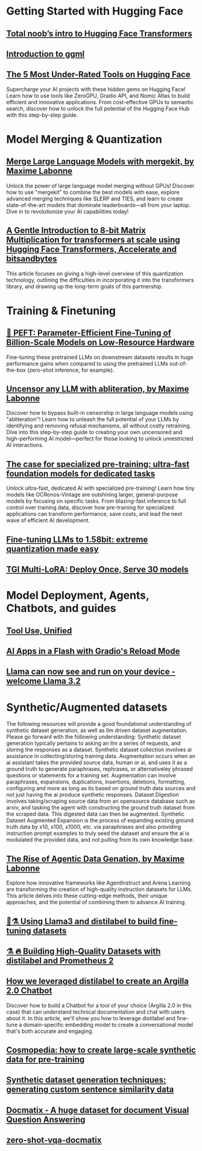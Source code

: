 # Getting Started with Hugging Face

## [Total noob’s intro to Hugging Face Transformers](https://huggingface.co/blog/noob_intro_transformers)

## [Introduction to ggml](https://huggingface.co/blog/introduction-to-ggml)

## [The 5 Most Under-Rated Tools on Hugging Face](https://huggingface.co/blog/unsung-heroes)

Supercharge your AI projects with these hidden gems on Hugging Face! Learn how to use tools like ZeroGPU, Gradio API, and Nomic Atlas to build efficient and innovative applications. From cost-effective GPUs to semantic search, discover how to unlock the full potential of the Hugging Face Hub with this step-by-step guide.

# Model Merging & Quantization

## [Merge Large Language Models with mergekit, by Maxime Labonne](https://huggingface.co/blog/mlabonne/merge-models)

Unlock the power of large language model merging without GPUs! Discover how to use "mergekit" to combine the best models with ease, explore advanced merging techniques like SLERP and TIES, and learn to create state-of-the-art models that dominate leaderboards—all from your laptop. Dive in to revolutionize your AI capabilities today!

## [A Gentle Introduction to 8-bit Matrix Multiplication for transformers at scale using Hugging Face Transformers, Accelerate and bitsandbytes](https://huggingface.co/blog/hf-bitsandbytes-integration)

This article focuses on giving a high-level overview of this quantization technology, outlining the difficulties in incorporating it into the transformers library, and drawing up the long-term goals of this partnership.

# Training & Finetuning

## [🤗 PEFT: Parameter-Efficient Fine-Tuning of Billion-Scale Models on Low-Resource Hardware](https://huggingface.co/blog/peft)

Fine-tuning these pretrained LLMs on downstream datasets results in huge performance gains when compared to using the pretrained LLMs out-of-the-box (zero-shot inference, for example).

## [Uncensor any LLM with abliteration, by Maxime Labonne](https://huggingface.co/blog/mlabonne/abliteration)

Discover how to bypass built-in censorship in large language models using "abliteration"! Learn how to unleash the full potential of your LLMs by identifying and removing refusal mechanisms, all without costly retraining. Dive into this step-by-step guide to creating your own uncensored and high-performing AI model—perfect for those looking to unlock unrestricted AI interactions.

## [The case for specialized pre-training: ultra-fast foundation models for dedicated tasks](https://huggingface.co/blog/Pclanglais/specialized-pre-training)

Unlock ultra-fast, dedicated AI with specialized pre-training! Learn how tiny models like OCRonos-Vintage are outshining larger, general-purpose models by focusing on specific tasks. From blazing-fast inference to full control over training data, discover how pre-training for specialized applications can transform performance, save costs, and lead the next wave of efficient AI development.

## [Fine-tuning LLMs to 1.58bit: extreme quantization made easy](https://huggingface.co/blog/1_58_llm_extreme_quantization)

## [TGI Multi-LoRA: Deploy Once, Serve 30 models](https://huggingface.co/blog/multi-lora-serving)

# Model Deployment, Agents, Chatbots, and guides

## [Tool Use, Unified](https://huggingface.co/blog/unified-tool-use)

## [AI Apps in a Flash with Gradio's Reload Mode](https://huggingface.co/blog/gradio-reload)

## [Llama can now see and run on your device - welcome Llama 3.2](https://huggingface.co/blog/llama32)

# Synthetic/Augmented datasets

The following resources will provide a good foundational understanding of synthetic dataset generation, as well as llm driven dataset augmentation.
Please go forward with the following understanding:
Synthetic dataset generation typically pertains to asking an llm a series of requests, and storing the responses as a dataset.
Synthetic dataset collection involves ai assistance in collecting/storing training data.
Augmentation occurs when an ai assistant takes the provided source data, human or ai, and uses it as a ground truth to generate paraphrases, rephrases, or alternativeley phrased questions or statements for a training set. Augmentation can involve paraphrases, expansions, duplications, insertions, deletions, formatting, configuring and more as long as its based on ground truth data sources and not just having the ai produce synthetic responses.
Dataset Digestion involves taking/scraping source data from an opensource database such as arxiv, and tasking the agent with constructing the ground truth dataset from the scraped data. This digested data can then be augmented.
Synthetic Dataset Augmented Expansion is the process of expanding existing ground truth data by x10, x100, x1000, etc. via paraphrases and also providing instruction prompt examples to truly seed the dataset and ensure the ai is modulated the provided data, and not pulling from its own knowledge base.

## [The Rise of Agentic Data Genation, by Maxime Labonne](https://huggingface.co/blog/mlabonne/agentic-datagen)

Explore how innovative frameworks like AgentInstruct and Arena Learning are transforming the creation of high-quality instruction datasets for LLMs. This article delves into these cutting-edge methods, their unique approaches, and the potential of combining them to advance AI training.

## [🦙⚗️ Using Llama3 and distilabel to build fine-tuning datasets](https://huggingface.co/blog/dvilasuero/synthetic-data-with-llama3-distilabel)

## [⚗️ 🔥 Building High-Quality Datasets with distilabel and Prometheus 2](https://huggingface.co/blog/burtenshaw/distilabel-prometheus-2)

## [How we leveraged distilabel to create an Argilla 2.0 Chatbot](https://huggingface.co/blog/argilla-chatbot)

Discover how to build a Chatbot for a tool of your choice (Argilla 2.0 in this case) that can understand technical documentation and chat with users about it.
In this article, we'll show you how to leverage distilabel and fine-tune a domain-specific embedding model to create a conversational model that's both accurate and engaging.

## [Cosmopedia: how to create large-scale synthetic data for pre-training](https://huggingface.co/blog/cosmopedia)

## [Synthetic dataset generation techniques: generating custom sentence similarity data](https://huggingface.co/blog/davanstrien/synthetic-similarity-datasets)

## [Docmatix - A huge dataset for document Visual Question Answering](https://huggingface.co/blog/docmatix)

## [zero-shot-vqa-docmatix](https://huggingface.co/blog/zero-shot-vqa-docmatix)

